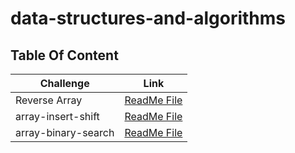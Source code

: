 # data-structures-and-algorithms

## Table Of Content

|  Challenge                          | Link                                  |
|-------------------------------------|---------------------------------------|
| Reverse Array                       | [ReadMe File](./challenge1/README.md) |
| array-insert-shift                  | [ReadMe File](./challenge2/README.md) |
| array-binary-search                 | [ReadMe File](./challenge3/README.md) |
